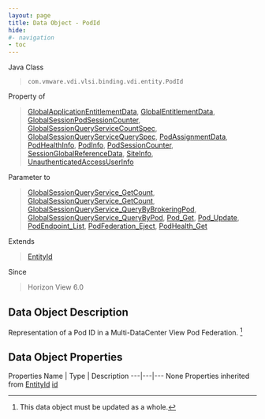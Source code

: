 ```yaml
---
layout: page
title: Data Object - PodId
hide:
#- navigation
- toc
---
```








Java Class
> `com.vmware.vdi.vlsi.binding.vdi.entity.PodId`

Property of
> [GlobalApplicationEntitlementData](vdi.federation.GlobalApplicationEntitlement.GlobalApplicationEntitlementData.md#field_detail), [GlobalEntitlementData](vdi.federation.GlobalEntitlement.GlobalEntitlementData.md#field_detail), [GlobalSessionPodSessionCounter](vdi.users.GlobalSessionQueryService.PodSessionCounter.md#field_detail), [GlobalSessionQueryServiceCountSpec](vdi.users.GlobalSessionQueryService.CountSpec.md#field_detail), [GlobalSessionQueryServiceQuerySpec](vdi.users.GlobalSessionQueryService.QuerySpec.md#field_detail), [PodAssignmentData](vdi.federation.PodAssignment.PodAssignmentData.md#field_detail), [PodHealthInfo](vdi.health.PodHealth.PodHealthInfo.md#field_detail), [PodInfo](vdi.federation.Pod.PodInfo.md#field_detail), [PodSessionCounter](vdi.health.Monitoring.PodSessionCounter.md#field_detail), [SessionGlobalReferenceData](vdi.users.Session.SessionGlobalReferenceData.md#field_detail), [SiteInfo](vdi.federation.Site.SiteInfo.md#field_detail), [UnauthenticatedAccessUserInfo](vdi.users.UnauthenticatedAccessUser.UnauthenticatedAccessUserInfo.md#field_detail)

Parameter to
> [GlobalSessionQueryService_GetCount](vdi.users.GlobalSessionQueryService.md#getCount), [GlobalSessionQueryService_GetCount](vdi.users.GlobalSessionQueryService.md#getCount), [GlobalSessionQueryService_QueryByBrokeringPod](vdi.users.GlobalSessionQueryService.md#queryByBrokeringPod), [GlobalSessionQueryService_QueryByPod](vdi.users.GlobalSessionQueryService.md#queryByPod), [Pod_Get](vdi.federation.Pod.md#get), [Pod_Update](vdi.federation.Pod.md#update), [PodEndpoint_List](vdi.federation.PodEndpoint.md#list), [PodFederation_Eject](vdi.federation.PodFederation.md#eject), [PodHealth_Get](vdi.health.PodHealth.md#get)

Extends
> [EntityId](vdi.EntityId.md)

Since
> Horizon View 6.0


## Data Object Description

Representation of a Pod ID in a Multi-DataCenter View Pod Federation.
 [^167]



## Data Object Properties
Properties
Name |  Type |  Description
---|---|---
None
Properties inherited from [EntityId](vdi.EntityId.md)
[id](vdi.EntityId.md#id)


 


[^167]: This data object must be updated as a whole.